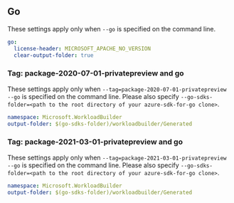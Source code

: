 ## Go

These settings apply only when `--go` is specified on the command line.

```yaml $(go)
go:
  license-header: MICROSOFT_APACHE_NO_VERSION
  clear-output-folder: true
```
### Tag: package-2020-07-01-privatepreview and go

These settings apply only when `--tag=package-2020-07-01-privatepreview --go` is specified on the command line.
Please also specify `--go-sdks-folder=<path to the root directory of your azure-sdk-for-go clone>`.

```yaml $(tag) == 'package-2020-07-01-privatepreview' && $(go)
namespace: Microsoft.WorkloadBuilder
output-folder: $(go-sdks-folder)/workloadbuilder/Generated
```

### Tag: package-2021-03-01-privatepreview and go

These settings apply only when `--tag=package-2021-03-01-privatepreview --go` is specified on the command line.
Please also specify `--go-sdks-folder=<path to the root directory of your azure-sdk-for-go clone>`.

```yaml $(tag) == 'package-2021-03-01-privatepreview' && $(go)
namespace: Microsoft.WorkloadBuilder
output-folder: $(go-sdks-folder)/workloadbuilder/Generated
```